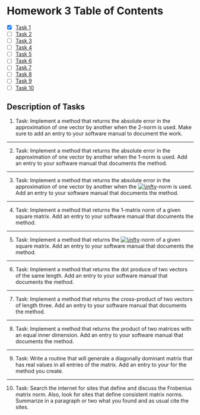 # Homework 3 Table of Contents

- [x] [Task 1](./Software_Manual/abs_err_vecl2.md)
- [ ] [Task 2](https://bolanderc.github.io/math5610)
- [ ] [Task 3](https://bolanderc.github.io/math5610)
- [ ] [Task 4](https://bolanderc.github.io/math5610)
- [ ] [Task 5 ](https://bolanderc.github.io/math5610)
- [ ] [Task 6](https://bolanderc.github.io/math5610) 
- [ ] [Task 7](https://bolanderc.github.io/math5610)
- [ ] [Task 8](https://bolanderc.github.io/math5610)
- [ ] [Task 9](https://bolanderc.github.io/math5610)
- [ ] [Task 10](https://bolanderc.github.io/math5610)

## Description of Tasks

1. Task: Implement a method that returns the absolute error in the approximation of one vector by another when the 2-norm is used. Make sure to add an entry to your software manual to document the work.

------

2. Task: Implement a method that returns the absolute error in the approximation of one vector by another when the 1-norm is used. Add an entry to your software manual that documents the method.

------

3. Task: Implement a method that returns the absolute error in the approximation of one vector by another when the <a href="https://www.codecogs.com/eqnedit.php?latex=\inline&space;\infty" target="_blank"><img src="https://latex.codecogs.com/gif.latex?\inline&space;\infty" title="\infty" /></a>-norm is used. Add an entry to your software manual that documents the method.

------

4. Task: Implement a method that returns the 1-matrix norm of a given square matrix. Add an entry to your software manual that documents the method.

------

5. Task: Implement a method that returns the <a href="https://www.codecogs.com/eqnedit.php?latex=\inline&space;\infty" target="_blank"><img src="https://latex.codecogs.com/gif.latex?\inline&space;\infty" title="\infty" /></a>-norm of a given square matrix. Add an entry to your software manual that documents the method.

------

6. Task: Implement a method that returns the dot produce of two vectors of the same length. Add an entry to your software manual that documents the method.

------

7. Task: Implement a method that returns the cross-product of two vectors of length three. Add an entry to your software manual that documents the method.

------

8. Task: Implement a method that returns the product of two matrices with an equal inner dimension. Add an entry to your software manual that documents the method.

------

9. Task: Write a routine that will generate a diagonally dominant matrix that has real values in all entries of the matrix. Add an entry to your for the method you create.

------

10. Task: Search the internet for sites that define and discuss the Frobenius matrix norm. Also, look for sites that define consistent matrix norms. Summarize in a paragraph or two what you found and as usual cite the sites.